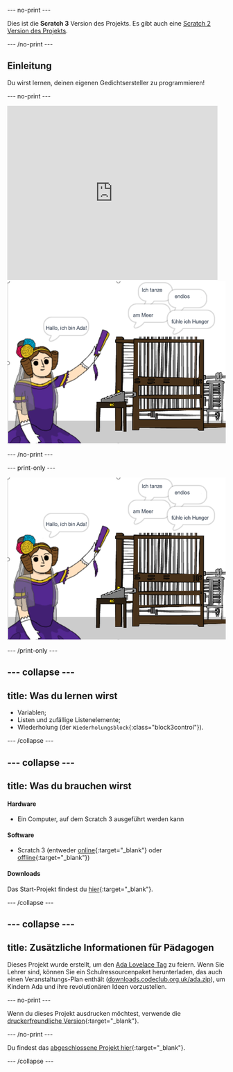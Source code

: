 --- no-print ---

Dies ist die **Scratch 3** Version des Projekts. Es gibt auch eine [Scratch 2 Version des Projekts](https://projects.raspberrypi.org/en/projects/poetry-generator-scratch2).

--- /no-print ---

## Einleitung

Du wirst lernen, deinen eigenen Gedichtsersteller zu programmieren!

--- no-print ---

<div class="scratch-preview">
  <iframe allowtransparency="true" width="485" height="402" src="https://scratch.mit.edu/projects/embed/382840859/?autostart=false" frameborder="0" scrolling="no"></iframe>
  <img src="images/poetry-final.png">
</div>

--- /no-print ---

--- print-only ---

![Bildschirmfoto  des Spiels](images/poetry-final.png)

--- /print-only ---

--- collapse ---
---
title: Was du lernen wirst
---
+ Variablen;
+ Listen und zufällige Listenelemente;
+ Wiederholung (der `Wiederholungsblock`{:class="block3control"}).

--- /collapse ---

--- collapse ---
---
title: Was du brauchen wirst
---
#### Hardware

+ Ein Computer, auf dem Scratch 3 ausgeführt werden kann

#### Software

+ Scratch 3 (entweder [online](http://rpf.io/scratchon){:target="_blank"} oder [offline](http://rpf.io/scratchoff){:target="_blank"})

#### Downloads

Das Start-Projekt findest du [hier](http://rpf.io/p/de-DE/poetry-generator-go){:target="_blank"}.

--- /collapse ---

--- collapse ---
---
title: Zusätzliche Informationen für Pädagogen
---
Dieses Projekt wurde erstellt, um den [Ada Lovelace Tag](https://findingada.com) zu feiern. Wenn Sie Lehrer sind, können Sie ein Schulressourcenpaket herunterladen, das auch einen Veranstaltungs-Plan enthält ([downloads.codeclub.org.uk/ada.zip](http://downloads.codeclub.org.uk/ada.zip)), um Kindern Ada und ihre revolutionären Ideen vorzustellen.

--- no-print ---

Wenn du dieses Projekt ausdrucken möchtest, verwende die [druckerfreundliche Version](https://projects.raspberrypi.org/de-DE/projects/poetry-generator/print){:target="_blank"}.

--- /no-print ---

Du findest das [abgeschlossene Projekt hier](http://rpf.io/p/de-DE/poetry-generator-get){:target="_blank"}.

--- /collapse ---